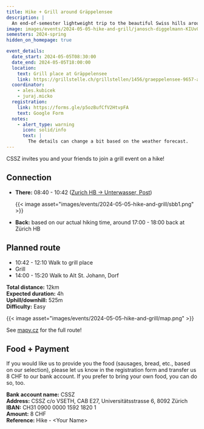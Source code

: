 ```yaml
---
title: Hike + Grill around Gräppelensee
description: |
  An end-of-semester lightweight trip to the beautiful Swiss hills around Gräppelensee.
image: images/events/2024-05-05-hike-and-grill/janosch-diggelmann-KIUv0rYG8H4-unsplash.jpg
semesters: 2024-spring
hidden_on_homepage: true

event_details:
  date_start: 2024-05-05T08:30:00
  date_end: 2024-05-05T18:00:00
  location:
    text: Grill place at Gräppelensee
    link: https://grillstelle.ch/grillstellen/1456/graeppelensee-9657-alt-st-johann-switzerland/uebersicht
  coordinator:
    - ales.kubicek
    - juraj.micko
  registration:
    link: https://forms.gle/p5ozBufCfV2HtvpFA
    text: Google Form
  notes:
    - alert_type: warning
      icon: solid/info
      text: |
        The details can change a bit based on the weather forecast.
---
```


CSSZ invites you and your friends to join a grill event on a hike!

## Connection

- **There:** 08:40 - 10:42 ([Zurich HB → Unterwasser, Post](https://www.sbb.ch/en?date=%222024-05-05%22&moment=%22DEPARTURE%22&selected_trip=1&stops=%5B%7B%22value%22%3A%228503000%22%2C%22type%22%3A%22ID%22%2C%22label%22%3A%22Z%C3%BCrich%20HB%22%7D%2C%7B%22value%22%3A%228506788%22%2C%22type%22%3A%22ID%22%2C%22label%22%3A%22Unterwasser%2C%20Post%22%7D%5D&time=%2208%3A00%22))

  {{< image asset="images/events/2024-05-05-hike-and-grill/sbb1.png" >}}

- **Back:** based on our actual hiking time, around 17:00 - 18:00 back at Zürich HB

## Planned route

- 10:42 - 12:10 Walk to grill place
- Grill
- 14:00 - 15:20 Walk to Alt St. Johann, Dorf

**Total distance:** 12km  
**Expected duration:** 4h  
**Uphill/downhill:** 525m   
**Difficulty:** Easy

<!--more-->

{{< image asset="images/events/2024-05-05-hike-and-grill/map.png" >}}

See [mapy.cz](https://en.mapy.cz/s/lupatefaru) for the full route!

## Food + Payment

If you would like us to provide you the food (sausages, bread, etc., based on our selection), please let us know in the registration form and transfer us 8 CHF to our bank account. If you prefer to bring your own food, you can do so, too.

**Bank account name:** CSSZ  
**Address:** CSSZ c/o VSETH, CAB E27, Universitätsstrasse 6, 8092 Zürich  
**IBAN:** CH31 0900 0000 1592 1820 1  
**Amount:** 8 CHF  
**Reference:** Hike - &lt;Your Name&gt;

